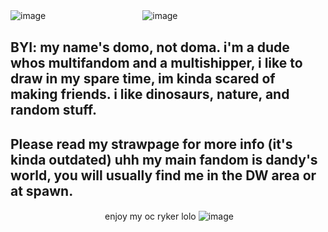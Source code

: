 
![image](https://github.com/user-attachments/assets/cb0ef339-4754-40d9-9c32-2fe4fe932a43)
　　　⠀ 　　　⠀ ⠀ ⠀ ⠀![image](https://github.com/user-attachments/assets/e9adb189-7b31-4304-92c5-a8f7b867daef)


## BYI: my name's domo, not doma. i'm a dude whos multifandom and a multishipper, i like to draw in my spare time, im kinda scared of making  friends. i like dinosaurs, nature, and random stuff.


## Please read my strawpage for more info (it's kinda outdated) uhh my main fandom is dandy's world, you will usually find me in the DW area or at spawn.



　　　⠀ 　　　⠀ ⠀ ⠀ ⠀enjoy my oc ryker lolo
![image](https://github.com/user-attachments/assets/618ed651-5488-473a-96ed-366cfd8d544d)
